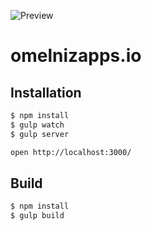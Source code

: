 ![Preview](https://github.com/omelniz/omelnizapps/blob/master/preview.png)

# omelnizapps.io

## Installation

```bash
$ npm install
$ gulp watch
$ gulp server

open http://localhost:3000/
```

## Build
```bash
$ npm install
$ gulp build
```
